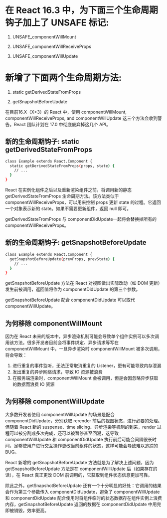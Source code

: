 
# 在 React 16.3 中，为下面三个生命周期钩子加上了 UNSAFE 标记:

1. UNSAFE_componentWillMount
   
2. UNSAFE_componentWillReceiveProps
   
3. UNSAFE_componentWillUpdate
   
# 新增了下面两个生命周期方法:

1. static getDerivedStateFromProps

2. getSnapshotBeforeUpdate

在目前16.X（X>3）的 React 中，使用 componentWillMount, componentWillReceiveProps, and componentWillUpdate 这三个方法会收到警告。React 团队计划在 17.0 中彻底废弃掉这几个 API。

## 新的生命周期钩子: static getDerivedStateFromProps

```sh
class Example extends React.Component {
  static getDerivedStateFromProps(props, state) {
    // ...
  }
}
```

React 在实例化组件之后以及重新渲染组件之前，将调用新的静态 getDerivedStateFromProps 生命周期方法。该方法类似于 componentWillReceiveProps，可以用来控制 props 更新 state 的过程。它返回一个对象表示新的 state。如果不需要更新组件，返回 null 即可。

getDerivedStateFromProps 与 componentDidUpdate一起将会替换掉所有的 componentWillReceiveProps。

## 新的生命周期钩子:  getSnapshotBeforeUpdate

```sh
class Example extends React.Component {
  getSnapshotBeforeUpdate(prevProps, prevState) {
    // ...
  }
}
```

getSnapshotBeforeUpdate 方法在 React 对视图做出实际改动（如 DOM 更新）发生前被调用，返回值将作为 componentDidUpdate 的第三个参数。

getSnapshotBeforeUpdate 配合 componentDidUpdate 可以取代 componentWillUpdate。

## 为何移除 componentWillMount

因为在 React 未来的版本中，异步渲染机制可能会导致单个组件实例可以多次调用该方法。很多开发者目前会将事件绑定、异步请求等写在 componentWillMount 中，一旦异步渲染时 componentWillMount 被多次调用，将会导致：

1. 进行重复的事件监听，无法正常取消重复的 Listener，更有可能导致内存泄漏
2. 发出重复的异步网络请求，导致 IO 资源被浪费
3. 在服务端渲染时，componentWillMount 会被调用，但是会因忽略异步获取的数据而浪费 IO 资源

## 为何移除 componentWillUpdate

大多数开发者使用 componentWillUpdate 的场景是配合 componentDidUpdate，分别获取 rerender 前后的视图状态，进行必要的处理。但随着 React 新的 suspense、time slicing、异步渲染等机制的到来，render 过程可以被分割成多次完成，还可以被暂停甚至回溯，这导致 componentWillUpdate 和 componentDidUpdate 执行前后可能会间隔很长时间，足够使用户进行交互操作更改当前组件的状态，这样可能会导致难以追踪的 BUG。

React 新增的 getSnapshotBeforeUpdate 方法就是为了解决上述问题，因为 getSnapshotBeforeUpdate 方法是在 componentWillUpdate 后（如果存在的话），在 React 真正更改 DOM 前调用的，它获取到组件状态信息更加可靠。

除此之外，getSnapshotBeforeUpdate 还有一个十分明显的好处：它调用的结果会作为第三个参数传入 componentDidUpdate，避免了 componentWillUpdate 和 componentDidUpdate 配合使用时将组件临时的状态数据存在组件实例上浪费内存，getSnapshotBeforeUpdate 返回的数据在 componentDidUpdate 中用完即被销毁，效率更高。